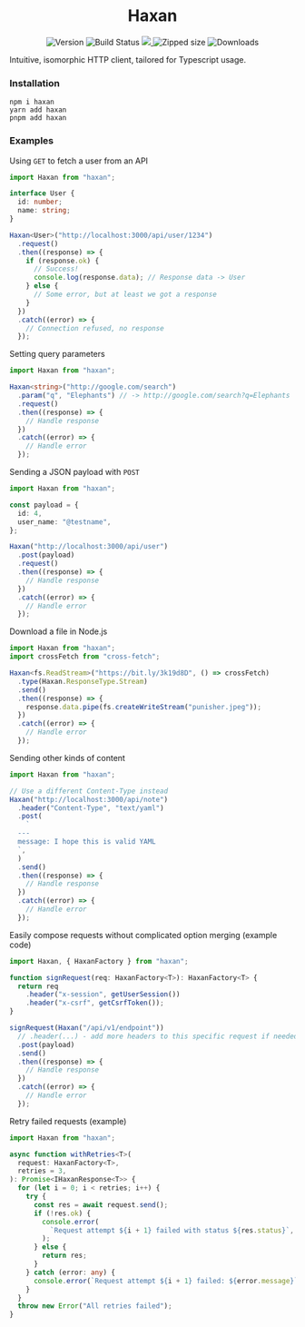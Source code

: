 <h1 align="center">Haxan</h1>

<p align="center">
  <img src="https://badge.fury.io/js/haxan.svg" alt="Version">
  <img src="https://github.com/marvin-j97/haxan/workflows/Node.js%20CI/badge.svg" alt="Build Status">
  <a href="https://codecov.io/gh/marvin-j97/haxan">
    <img src="https://codecov.io/gh/marvin-j97/haxan/branch/dev/graph/badge.svg?token=HG18ZHO57K"/>
  </a>
  <img src="https://img.shields.io/bundlephobia/minzip/haxan" alt="Zipped size">
  <img src="https://img.shields.io/npm/dw/haxan" alt="Downloads">
</p>

Intuitive, isomorphic HTTP client, tailored for Typescript usage.

### Installation

```
npm i haxan
yarn add haxan
pnpm add haxan
```

### Examples

Using `GET` to fetch a user from an API

```typescript
import Haxan from "haxan";

interface User {
  id: number;
  name: string;
}

Haxan<User>("http://localhost:3000/api/user/1234")
  .request()
  .then((response) => {
    if (response.ok) {
      // Success!
      console.log(response.data); // Response data -> User
    } else {
      // Some error, but at least we got a response
    }
  })
  .catch((error) => {
    // Connection refused, no response
  });
```

Setting query parameters

```typescript
import Haxan from "haxan";

Haxan<string>("http://google.com/search")
  .param("q", "Elephants") // -> http://google.com/search?q=Elephants
  .request()
  .then((response) => {
    // Handle response
  })
  .catch((error) => {
    // Handle error
  });
```

Sending a JSON payload with `POST`

```typescript
import Haxan from "haxan";

const payload = {
  id: 4,
  user_name: "@testname",
};

Haxan("http://localhost:3000/api/user")
  .post(payload)
  .request()
  .then((response) => {
    // Handle response
  })
  .catch((error) => {
    // Handle error
  });
```

Download a file in Node.js

```typescript
import Haxan from "haxan";
import crossFetch from "cross-fetch";

Haxan<fs.ReadStream>("https://bit.ly/3k19d8D", () => crossFetch)
  .type(Haxan.ResponseType.Stream)
  .send()
  .then((response) => {
    response.data.pipe(fs.createWriteStream("punisher.jpeg"));
  })
  .catch((error) => {
    // Handle error
  });
```

Sending other kinds of content

```typescript
import Haxan from "haxan";

// Use a different Content-Type instead
Haxan("http://localhost:3000/api/note")
  .header("Content-Type", "text/yaml")
  .post(
    `
  ---
  message: I hope this is valid YAML
  `,
  )
  .send()
  .then((response) => {
    // Handle response
  })
  .catch((error) => {
    // Handle error
  });
```

Easily compose requests without complicated option merging (example code)

```typescript
import Haxan, { HaxanFactory } from "haxan";

function signRequest(req: HaxanFactory<T>): HaxanFactory<T> {
  return req
    .header("x-session", getUserSession())
    .header("x-csrf", getCsrfToken());
}

signRequest(Haxan("/api/v1/endpoint"))
  // .header(...) - add more headers to this specific request if needed
  .post(payload)
  .send()
  .then((response) => {
    // Handle response
  })
  .catch((error) => {
    // Handle error
  });
```

Retry failed requests (example)

```typescript
import Haxan from "haxan";

async function withRetries<T>(
  request: HaxanFactory<T>,
  retries = 3,
): Promise<IHaxanResponse<T>> {
  for (let i = 0; i < retries; i++) {
    try {
      const res = await request.send();
      if (!res.ok) {
        console.error(
          `Request attempt ${i + 1} failed with status ${res.status}`,
        );
      } else {
        return res;
      }
    } catch (error: any) {
      console.error(`Request attempt ${i + 1} failed: ${error.message}`);
    }
  }
  throw new Error("All retries failed");
}
```
